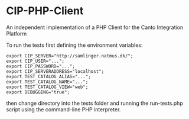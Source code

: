CIP-PHP-Client
==============

An independent implementation of a PHP Client for the Canto Integration Platform

To run the tests first defining the environment variables:

	export CIP_SERVER="http://samlinger.natmus.dk/";
	export CIP_USER="...";
	export CIP_PASSWORD="...";
	export CIP_SERVERADDRESS="localhost";
	export TEST_CATALOG_ALIAS="...";
	export TEST_CATALOG_NAME="...";
	export TEST_CATALOG_VIEW="web";
	export DEBUGGING="true";

then change directory into the tests folder and running the run-tests.php script using the command-line PHP interpreter.
